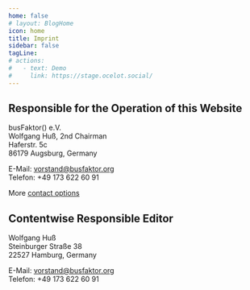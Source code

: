 ```yaml
---
home: false
# layout: BlogHome
icon: home
title: Imprint
sidebar: false
tagLine: 
# actions:
#   - text: Demo
#     link: https://stage.ocelot.social/
---
```

## Responsible for the Operation of this Website

busFaktor() e.V.  
Wolfgang Huß, 2nd Chairman  
Haferstr. 5c  
86179 Augsburg, Germany

E-Mail: <vorstand@busfaktor.org>  
Telefon: +49 173 622 60 91

More [contact options](/en/contact/)

## Contentwise Responsible Editor

Wolfgang Huß  
Steinburger Straße 38  
22527 Hamburg, Germany

E-Mail: <vorstand@busfaktor.org>  
Telefon: +49 173 622 60 91
